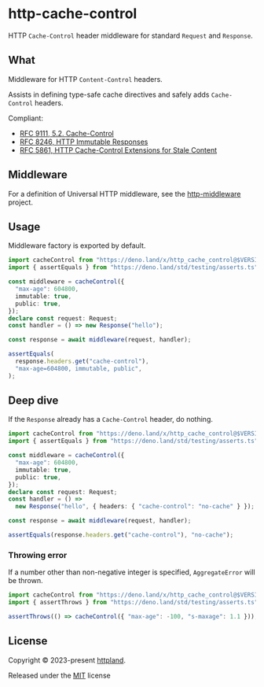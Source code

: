 # http-cache-control

HTTP `Cache-Control` header middleware for standard `Request` and `Response`.

## What

Middleware for HTTP `Content-Control` headers.

Assists in defining type-safe cache directives and safely adds `Cache-Control`
headers.

Compliant:

- [RFC 9111, 5.2. Cache-Control](https://www.rfc-editor.org/rfc/rfc9111.html#name-cache-control)
- [RFC 8246, HTTP Immutable Responses](https://www.rfc-editor.org/rfc/rfc8246.html)
- [RFC 5861, HTTP Cache-Control Extensions for Stale Content](https://www.rfc-editor.org/rfc/rfc5861)

## Middleware

For a definition of Universal HTTP middleware, see the
[http-middleware](https://github.com/httpland/http-middleware) project.

## Usage

Middleware factory is exported by default.

```ts
import cacheControl from "https://deno.land/x/http_cache_control@$VERSION/mod.ts";
import { assertEquals } from "https://deno.land/std/testing/asserts.ts";

const middleware = cacheControl({
  "max-age": 604800,
  immutable: true,
  public: true,
});
declare const request: Request;
const handler = () => new Response("hello");

const response = await middleware(request, handler);

assertEquals(
  response.headers.get("cache-control"),
  "max-age=604800, immutable, public",
);
```

## Deep dive

If the `Response` already has a `Cache-Control` header, do nothing.

```ts
import cacheControl from "https://deno.land/x/http_cache_control@$VERSION/mod.ts";
import { assertEquals } from "https://deno.land/std/testing/asserts.ts";

const middleware = cacheControl({
  "max-age": 604800,
  immutable: true,
  public: true,
});
declare const request: Request;
const handler = () =>
  new Response("hello", { headers: { "cache-control": "no-cache" } });

const response = await middleware(request, handler);

assertEquals(response.headers.get("cache-control"), "no-cache");
```

### Throwing error

If a number other than non-negative integer is specified, `AggregateError` will
be thrown.

```ts
import cacheControl from "https://deno.land/x/http_cache_control@$VERSION/mod.ts";
import { assertThrows } from "https://deno.land/std/testing/asserts.ts";

assertThrows(() => cacheControl({ "max-age": -100, "s-maxage": 1.1 }));
```

## License

Copyright © 2023-present [httpland](https://github.com/httpland).

Released under the [MIT](./LICENSE) license
